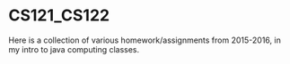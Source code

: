 # CS121_CS122

Here is a collection of various homework/assignments from 2015-2016, in my intro to java computing classes.
